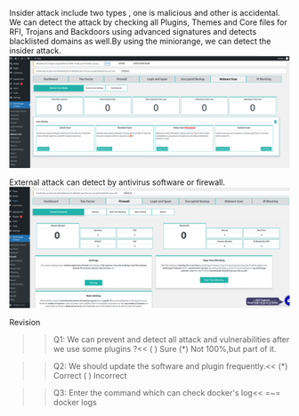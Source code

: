 Insider attack include two types , one is malicious and other is accidental.
We can detect the attack by checking all Plugins, Themes and Core files for RFI, Trojans and Backdoors using advanced signatures and detects blacklisted domains as well.By using the miniorange, we can detect the insider attack.
![G Logo](./assets/Step5_1.png)

External attack can detect by antivirus software or firewall.
![H Logo](./assets/Step5_2.png)


Revision
>>Q1: We can prevent and detect all attack and vulnerabilities after we use some plugins ?<<
( ) Sure
(*) Not 100%,but part of it.

>>Q2: We should update the software and plugin frequently.<<
(*) Correct
( ) Incorrect

>>Q3: Enter the command which can check docker's log<<
=~= docker logs
